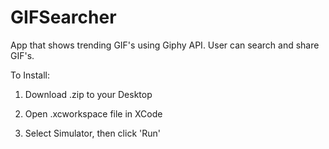 # GIFSearcher

App that shows trending GIF's using Giphy API.
User can search and share GIF's.

To Install:

1. Download .zip to your Desktop

2. Open .xcworkspace file in XCode

3. Select Simulator, then click 'Run'

